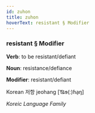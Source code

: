 ```yaml
---
id: zuhon
title: zuhon
hoverText: resistant § Modifier
---
```


### resistant § Modifier

**Verb**: to be resistant/defiant

**Noun**: resistance/defiance

**Modifier**: resistant/defiant

Korean 저항 jeohang [ˈt͡ɕɘ(ː)ɦa̠ŋ]

*Koreic Language Family*